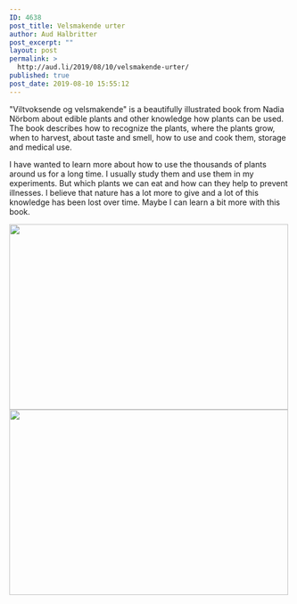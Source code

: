 ```yaml
---
ID: 4638
post_title: Velsmakende urter
author: Aud Halbritter
post_excerpt: ""
layout: post
permalink: >
  http://aud.li/2019/08/10/velsmakende-urter/
published: true
post_date: 2019-08-10 15:55:12
---
```

"Viltvoksende og velsmakende" is a beautifully illustrated book from Nadia Nörbom about edible plants and other knowledge how plants can be used. The book describes how to recognize the plants, where the plants grow, when to harvest, about taste and smell, how to use and cook them, storage and medical use.

I have wanted to learn more about how to use the thousands of plants around us for a long time. I usually study them and use them in my experiments. But which plants we can eat and how can they help to prevent illnesses. I believe that nature has a lot more to give and a lot of this knowledge has been lost over time. Maybe I can learn a bit more with this book.

<img class="alignnone size-medium wp-image-4639" src="http://aud.li/wp-content/uploads/2019/08/MG_1983-500x333.jpg" alt="" width="500" height="333" /> <img class="alignnone size-medium wp-image-4640" src="http://aud.li/wp-content/uploads/2019/08/MG_1984-500x333.jpg" alt="" width="500" height="333" />